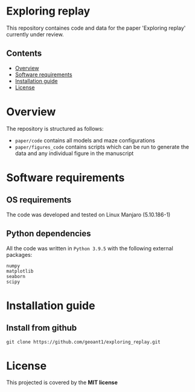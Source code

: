 # Exploring replay
This repository containes code and data for the paper 'Exploring replay' currently under review.

## Contents

- [Overview](#overview)
- [Software requirements](#software-requirements)
- [Installation guide](#installation-guide)
- [License](#lisense)

# Overview
The repository is structured as follows:
- `paper/code` contains all models and maze configurations 
- `paper/figures_code` contains scripts which can be run to generate the data and any individual figure in the manuscript

# Software requirements
## OS requirements
The code was developed and tested on Linux Manjaro (5.10.186-1)
## Python dependencies 
All the code was written in `Python 3.9.5` with the following external packages: 
```
numpy 
matplotlib
seaborn
scipy
```
# Installation guide
## Install from github
`git clone https://github.com/geoant1/exploring_replay.git`

# License
This projected is covered by the **MIT license**
